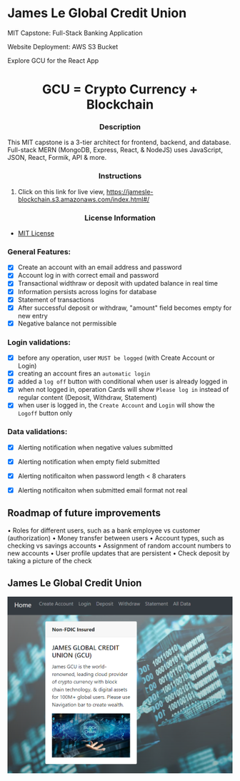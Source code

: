# James Le Global Credit Union

MIT Capstone: Full-Stack Banking Application

Website Deployment: AWS S3 Bucket

Explore GCU for the React App

# <div align="center">GCU = Crypto Currency + Blockchain</div>


### <div align="center">Description</div>

This MIT capstone is a 3-tier architect for frontend, backend, and database.
Full-stack MERN (MongoDB, Express, React, & NodeJS) uses JavaScript, JSON, React, Formik, API & more. 

### <div align="center">Instructions</div>
 1. Click on this link for live view, https://jamesle-blockchain.s3.amazonaws.com/index.html#/

 
### <div align="center">License Information</div>
 - [MIT License](https://mit-license.org/)


### General Features:

- [x] Create an account with an email address and password
- [x] Account log in with correct email and password
- [x] Transactional widthraw or deposit with updated balance in real time
- [x] Information persists across logins for database
- [x] Statement of transactions
- [x] After successful deposit or withdraw, "amount" field becomes empty for new entry
- [x] Negative balance not permissible

### Login validations:
- [x] before any operation, user `MUST be logged` (with Create Account or Login)
- [x] creating an account fires an `automatic login`
- [x] added a `log off` button with conditional when user is already logged in
- [x] when not logged in, operation Cards will show `Please log in` instead of regular content (Deposit, Withdraw, Statement)
- [x] when user is logged in, the `Create Account` and `Login` will show the `Logoff` button only

### Data validations:
- [x] Alerting notification when negative values submitted 
- [x] Alerting notification when empty field submitted
- [x] Alerting notificaiton when password length < 8 charaters
- [x] Alerting notificaiton when submitted email format not real 


## Roadmap of future improvements
•	Roles for different users, such as a bank employee vs customer (authorization)
•	Money transfer between users
•	Account types, such as checking vs savings accounts
•	Assignment of random account numbers to new accounts
•	User profile updates that are persistent
•	Check deposit by taking a picture of the check
 
 

## James Le Global Credit Union
![Image of James GCU](GCU.jpg)
